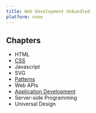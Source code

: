 ```yaml
---
title: Web Development Unbundled
platform: none
---
```


## Chapters

- HTML
- [CSS](./02_css)
- Javascript
- SVG
- [Patterns](./05_patterns)
- Web APIs
- [Application Development](./07_apps)
- Server-side Programming
- Universal Design
